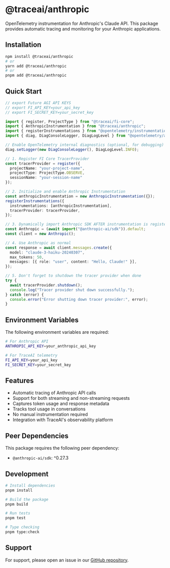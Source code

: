 # @traceai/anthropic

OpenTelemetry instrumentation for Anthropic's Claude API. This package provides automatic tracing and monitoring for your Anthropic applications.

## Installation

```bash
npm install @traceai/anthropic
# or
yarn add @traceai/anthropic
# or
pnpm add @traceai/anthropic
```

## Quick Start

```typescript
// export Future AGI API KEYS
// export FI_API_KEY=your_api_key
// export FI_SECRET_KEY=your_secret_key

import { register, ProjectType } from "@traceai/fi-core";
import { AnthropicInstrumentation } from "@traceai/anthropic";
import { registerInstrumentations } from "@opentelemetry/instrumentation";
import { diag, DiagConsoleLogger, DiagLogLevel } from "@opentelemetry/api";

// Enable OpenTelemetry internal diagnostics (optional, for debugging)
diag.setLogger(new DiagConsoleLogger(), DiagLogLevel.INFO);

// 1. Register FI Core TracerProvider
const tracerProvider = register({
  projectName: "your-project-name",
  projectType: ProjectType.OBSERVE,
  sessionName: "your-session-name"
});

// 2. Initialize and enable Anthropic Instrumentation
const anthropicInstrumentation = new AnthropicInstrumentation({});
registerInstrumentations({
  instrumentations: [anthropicInstrumentation],
  tracerProvider: tracerProvider,
});

// 3. Dynamically import Anthropic SDK AFTER instrumentation is registered
const Anthropic = (await import("@anthropic-ai/sdk")).default;
const client = new Anthropic();

// 4. Use Anthropic as normal
const response = await client.messages.create({
  model: "claude-3-haiku-20240307",
  max_tokens: 50,
  messages: [{ role: "user", content: "Hello, Claude!" }],
});

// 5. Don't forget to shutdown the tracer provider when done
try {
  await tracerProvider.shutdown();
  console.log("Tracer provider shut down successfully.");
} catch (error) {
  console.error("Error shutting down tracer provider:", error);
}
```

## Environment Variables

The following environment variables are required:

```bash
# For Anthropic API
ANTHROPIC_API_KEY=your_anthropic_api_key

# For TraceAI telemetry
FI_API_KEY=your_api_key
FI_SECRET_KEY=your_secret_key
```

## Features

- Automatic tracing of Anthropic API calls
- Support for both streaming and non-streaming requests
- Captures token usage and response metadata
- Tracks tool usage in conversations
- No manual instrumentation required
- Integration with TraceAI's observability platform

## Peer Dependencies

This package requires the following peer dependency:
- `@anthropic-ai/sdk`: ^0.27.3

## Development

```bash
# Install dependencies
pnpm install

# Build the package
pnpm build

# Run tests
pnpm test

# Type checking
pnpm type:check
```

## Support

For support, please open an issue in our [GitHub repository](https://github.com/future-agi/traceAI/issues).

